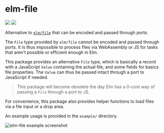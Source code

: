 # elm-file

[![][badge-license]][license]
[![][badge-doc]][doc]

[badge-doc]: https://img.shields.io/badge/documentation-latest-yellow.svg?style=flat-square
[doc]: http://package.elm-lang.org/packages/mpizenberg/elm-file/latest
[badge-license]: https://img.shields.io/badge/license-BSD--3--Clause-blue.svg?style=flat-square
[license]: https://opensource.org/licenses/BSD-3-Clause

Alternative to [`elm/file`][elm/file] that can be encoded and passed through ports.

The `File` type provided by `elm/file` cannot be encoded and passed through ports.
It is thus impossible to process files via WebAssembly or JS for tasks
that aren't possible or efficient enough in Elm.

This package provides an alternative `File` type,
which is basically a record with a JavaScript `Value` containing the actual file,
and some fields for basics file properties.
The `Value` can thus be passed intact through a port to JavaScript if needed.

> This package will become obsolete the day Elm has a 0-cost way
> of passing a `File` through a port to JS.

For convenience, this package also provides helper functions
to load files via a file input or a drop area.

An example usage is provided in the `example/` directory.

![elm-file example screenshot][screenshot]

[elm/file]: git@github.com:mpizenberg/elm-file.git
[screenshot]: https://mpizenberg.github.io/resources/elm-file/elm-file.png
